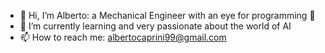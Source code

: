 - 👋 Hi, I’m Alberto: a Mechanical Engineer with an eye for programming 👀
- 🌱 I’m currently learning and very passionate about the world of AI 
- 📫 How to reach me: albertocaprini99@gmail.com

<!---
AlbertoCaprini99/AlbertoCaprini99 is a ✨ special ✨ repository because its `README.md` (this file) appears on your GitHub profile.
You can click the Preview link to take a look at your changes.
--->
